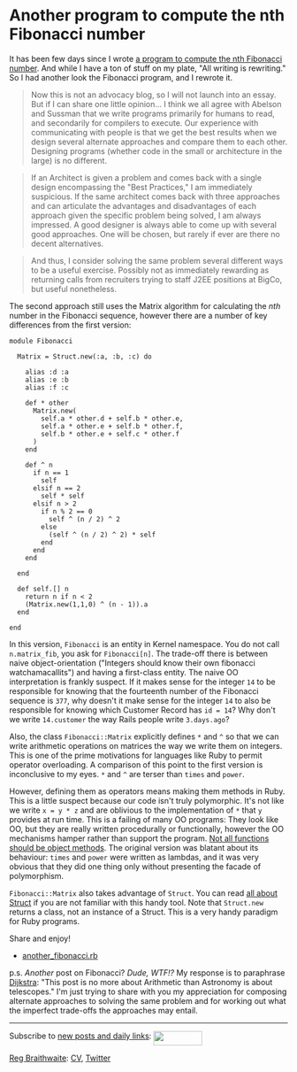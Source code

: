 Another program to compute the nth Fibonacci number
===

It has been few days since I wrote [a program to compute the nth Fibonacci number](http://github.com/raganwald/homoiconic/tree/master/2008-12-12/fibonacci.md#readme). And while I have a ton of stuff on my plate, "All writing is rewriting." So I had another look the Fibonacci program, and I rewrote it.

> Now this is not an advocacy blog, so I will not launch into an essay. But if I can share one little opinion... I think we all agree with Abelson and Sussman that we write programs primarily for humans to read, and secondarily for compilers to execute. Our experience with communicating with people is that we get the best results when we design several alternate approaches and compare them to each other. Designing programs (whether code in the small or architecture in the large) is no different.

> If an Architect is given a problem and comes back with a single design encompassing the "Best Practices," I am immediately suspicious. If the same architect comes back with three approaches and can articulate the advantages and disadvantages of each approach given the specific problem being solved, I am always impressed. A good designer is always able to come up with several good approaches. One will be chosen, but rarely if ever are there no decent alternatives.

> And thus, I consider solving the same problem several different ways to be a useful exercise. Possibly not as immediately rewarding as returning calls from recruiters trying to staff J2EE positions at BigCo, but useful nonetheless.

The second approach still uses the Matrix algorithm for calculating the _nth_ number in the Fibonacci sequence, however there are a number of key differences from the first version:

	module Fibonacci
  
	  Matrix = Struct.new(:a, :b, :c) do
    
	    alias :d :a
	    alias :e :b
	    alias :f :c
    
	    def * other
	      Matrix.new(
	        self.a * other.d + self.b * other.e, 
	        self.a * other.e + self.b * other.f,
	        self.b * other.e + self.c * other.f
	      )
	    end
    
	    def ^ n
	      if n == 1
	        self
	      elsif n == 2
	        self * self
	      elsif n > 2
	        if n % 2 == 0
	          self ^ (n / 2) ^ 2
	        else
	          (self ^ (n / 2) ^ 2) * self
	        end
	      end
	    end
    
	  end
  
	  def self.[] n
	    return n if n < 2
	    (Matrix.new(1,1,0) ^ (n - 1)).a
	  end
  
	end

In this version, `Fibonacci` is an entity in Kernel namespace. You do not call `n.matrix_fib`, you ask for `Fibonacci[n]`. The trade-off there is between naive object-orientation ("Integers should know their own fibonacci watchamacallits") and having a first-class entity. The naive OO interpretation is frankly suspect. If it makes sense for the integer `14` to be responsible for knowing that the fourteenth number of the Fibonacci sequence is `377`, why doesn't it make sense for the integer `14` to also be responsible for knowing which Customer Record has `id = 14`? Why don't we write `14.customer` the way Rails people write `3.days.ago`?

Also, the class `Fibonacci::Matrix` explicitly defines `*` and `^` so that we can write arithmetic operations on matrices the way we write them on integers. This is one of the prime motivations for languages like Ruby to permit operator overloading. A comparison of this point to the first version is inconclusive to my eyes. `*` and `^` are terser than `times` and `power`.

However, defining them as operators means making them methods in Ruby. This is a little suspect because our code isn't truly polymorphic. It's not like we write `x = y * z` and are oblivious to the implementation of `*` that `y` provides at run time. This is a failing of many OO programs: They look like OO, but they are really written procedurally or functionally, however the OO mechanisms hamper rather than support the program. [Not all functions should be object methods](http://weblog.raganwald.com/2007/10/too-much-of-good-thing-not-all.html "Too much of a good thing: not all functions should be object methods"). The original version was blatant about its behaviour: `times` and `power` were written as lambdas, and it was very obvious that they did one thing only without presenting the facade of polymorphism.

`Fibonacci::Matrix` also takes advantage of `Struct`. You can read [all about Struct](http://blog.grayproductions.net/articles/all_about_struct) if you are not familiar with this handy tool. Note that `Struct.new` returns a class, not an instance of a Struct. This is a very handy paradigm for Ruby programs.

Share and enjoy!

*	[another\_fibonacci.rb](http:another_fibonacci.rb)

p.s. *Another* post on Fibonacci? *Dude, WTF!?* My response is to paraphrase [Dijkstra](http://thinkexist.com/quotation/computer_science_is_no_more_about_computers_than/334131.html "Edsger Dijkstra quotes"): "This post is no more about Arithmetic than Astronomy is about telescopes." I'm just trying to share with you my appreciation for composing alternate approaches to solving the same problem and for working out what the imperfect trade-offs the approaches may entail.

----
	
Subscribe to [new posts and daily links](http://feeds.feedburner.com/raganwald "raganwald's rss feed"): <a href="http://feeds.feedburner.com/raganwald"><img src="http://feeds.feedburner.com/~fc/raganwald?bg=&amp;fg=&amp;anim=" height="26" width="88" style="border:0" alt="" align="top"/></a>

[Reg Braithwaite](http://reginald.braythwayt.com): [CV](http://reginald.braythwayt.com/RegBraithwaiteDev0110_en_US.pdf ""), [Twitter](http://twitter.com/raganwald)

